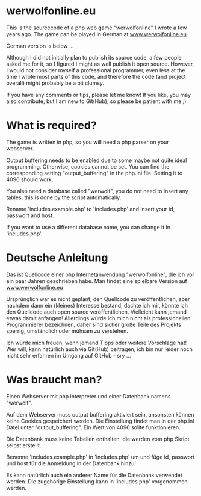 # werwolfonline.eu
This is the sourcecode of a php web game "werwolfonline" I wrote a few years ago. The game can be played in German at www.werwolfonline.eu

German version is below ...

Although I did not initially plan to publish its source code, a few people asked me for it, so I figured I might as well publish it open source.
However, I would not consider myself a professional programmer, even less at the time I wrote most parts of this code, and therefore the code (and project overall) might probably be a bit clumsy.

If you have any comments or tips, please let me know! If you like, you may also contribute, but I am new to Git(Hub), so please be patient with me ;)

# What is required?
The game is written in php, so you will need a php parser on your webserver.

Output buffering needs to be enabled due to some maybe not quite ideal programming. Otherwise, cookies cannot be set.
You can find the corresponding setting "output_buffering" in the php.ini file. Setting it to 4096 should work.

You also need a database called "werwolf", you do not need to insert any tables, this is done by the script automatically.

Rename 'includes.example.php' to 'includes.php' and insert your id, passwort and host.

If you want to use a different database name, you can change it in 'includes.php'.

# Deutsche Anleitung
Das ist Quellcode einer php Internetanwendung "werwolfonline", die ich vor ein paar Jahren geschrieben habe. Man findet eine spielbare Version auf www.werwolfonline.eu

Ursprünglich war es nicht geplant, den Quellcode zu veröffentlichen, aber nachdem dann ein (kleines) Interesse bestand, dachte ich mir, könnte ich den Quellcode auch open source veröffentlichen. Vielleicht kann jemand etwas damit anfangen!
Allerdings würde ich mich nicht als professionellen Programmierer bezeichnen, daher sind sicher große Teile des Projekts sperrig, umständlich oder mühsam zu verstehen.

Ich würde mich freuen, wenn jemand Tipps oder weitere Vorschläge hat! Wer will, kann natürlich auch via Git(Hub) beitragen, ich bin nur leider noch nicht sehr erfahren im Umgang auf GitHub - sry ...

# Was braucht man?
Einen Webserver mit php interpreter und einer Datenbank namens "werwolf".

Auf dem Webserver muss output buffering aktiviert sein, ansonsten können keine Cookies gespeichert werden.
Die Einstellung findet man in der php.ini Datei unter "output_buffering". Ein Wert von 4096 sollte funktionieren.

Die Datenbank muss keine Tabellen enthalten, die werden vom php Skript selbst erstellt.

Benenne 'includes.example.php' in 'includes.php' um und füge id, passwort und host für die Anmeldung in der Datenbank hinzu!

Es kann natürlich auch ein anderer Name für die Datenbank verwendet werden. Die zugehörige Einstellung kann in 'includes.php' vorgenommen werden.

